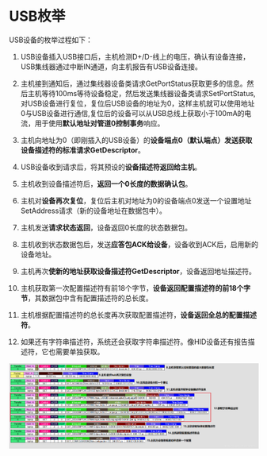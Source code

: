 # USB枚举

USB设备的枚举过程如下：

1. USB设备插入USB接口后，主机检测D+/D-线上的电压，确认有设备连接，USB集线器通过中断IN通道，向主机报告有USB设备连接。

2. 主机接到通知后，通过集线器设备类请求GetPortStatus获取更多的信息。然后主机等待100ms等待设备稳定，然后发送集线器设备类请求SetPortStatus,对USB设备进行复位，复位后USB设备的地址为0，这样主机就可以使用地址0与USB设备进行通信,复位后的设备可以从USB总线上获取小于100mA的电流，用于使用**默认地址对管道0控制事务**响应。

3. 主机向地址为0（即刚插入的USB设备）的**设备端点0（默认端点）**发送**获取设备描述符的标准请求GetDescriptor**。

4. USB设备收到请求后，将其预设的**设备描述符返回给主机**。

5. 主机收到设备描述符后，**返回一个0长度的数据确认包**。

6. 主机对**设备再次复位**，复位后主机对地址为0的设备端点0发送一个设置地址SetAddress请求（新的设备地址在数据包中）。

7. 主机发送**请求状态返回**，设备返回0长度的状态数据包。

8. 主机收到状态数据包后，发送**应答包ACK给设备**，设备收到ACK后，启用新的设备地址。

9. 主机再次**使新的地址获取设备描述符GetDescriptor**，设备返回地址描述符。

10. 主机获取第一次配置描述符有前18个字节，**设备返回配置描述符的前18个字节**，其数据包中含有配置描述符的总长度。

11. 主机根据配置描述符的总长度再次获取配置描述符，**设备返回全总的配置描述符**。

12. 如果还有字符串描述符，系统还会获取字符串描述符。像HID设备还有报告描述符，它也需要单独获取。

![USB枚举](USB枚举.png)
